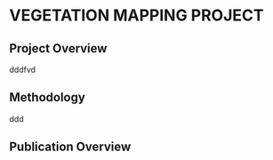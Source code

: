 # VEGETATION MAPPING PROJECT
## Project Overview
dddfvd

## Methodology 
ddd

## Publication Overview
